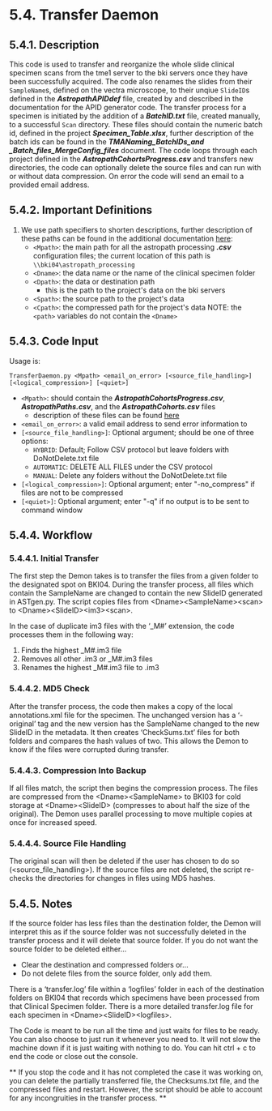 # 5.4. Transfer Daemon

## 5.4.1. Description
This code is used to transfer and reorganize the whole slide clinical specimen scans from the tme1 server to the bki servers once they have been successfully acquired. The code also renames the slides from their ```SampleName```s, defined on the vectra microscope, to their unqiue ```SlideID```s defined in the ***AstropathAPIDdef*** file, created by and described in the documentation for the APID generator code. The transfer process for a specimen is initiated by the addition of a ***BatchID.txt*** file, created manually, to a successful ```Scan``` directory. These files should contain the numeric batch id, defined in the project ***Specimen_Table.xlsx***, further description of the batch ids can be found in the ***TMANaming_BatchIDs_and _Batch_files_MergeConfig_files*** document. The code loops through each project defined in the ***AstropathCohortsProgress.csv*** and transfers new directories, the code can optionally delete the source files and can run with or without data compression. On error the code will send an email to a provided email address.

## 5.4.2. Important Definitions

1. We use path specifiers to shorten descriptions, further description of these paths can be found in the additional documentation [here](..\..\scans#422-path-definitions "Title"):
   - ```<Mpath>```: the main path for all the astropath processing ***.csv*** configuration files; the current location of this path is ```\\bki04\astropath_processing```
   - ```<Dname>```: the data name or the name of the clinical specimen folder
   - ```<Dpath>```: the data or destination path
      - this is the path to the project's data on the bki servers
   - ```<Spath>```: the source path to the project's data
   - ```<Cpath>```: the compressed path for the project's data
   NOTE: the ```<path>``` variables do not contain the ```<Dname>```

## 5.4.3. Code Input
Usage is:

```TransferDaemon.py <Mpath> <email_on_error> [<source_file_handling>] [<logical_compression>] [<quiet>]```

- ```<Mpath>```: should contain the ***AstropathCohortsProgress.csv***, ***AstropathPaths.csv***, and the ***AstropathCohorts.csv*** files
  - description of these files can be found [here](..\..\scans#441-astropath_processing-directory "Title")
- ```<email_on_error>```: a valid email address to send error information to
- ```[<source_file_handling>]```: Optional argument; should be one of three options:
  - ```HYBRID```: Default; Follow CSV protocol but leave folders with DoNotDelete.txt file
  - ```AUTOMATIC```: DELETE ALL FILES under the CSV protocol
  - ```MANUAL```: Delete any folders without the DoNotDelete.txt file
- ```[<logical_compression>]```: Optional argument; enter "-no_compress" if files are not to be compressed
- ```[<quiet>]```: Optional argument; enter "-q" if no output is to be sent to command window
  
## 5.4.4. Workflow
### 5.4.4.1. Initial Transfer
The first step the Demon takes is to transfer the files from a given folder to the designated spot on BKI04. During the transfer process, all files which contain the SampleName are changed to contain the new SlideID generated in ASTgen.py. The script copies files from <Spath>\<Dname>\<SampleName>\<scan> to <Dpath>\<Dname>\<SlideID>\<im3>\<scan>. 

In the case of duplicate im3 files with the ‘_M#’ extension, the code processes them in the following way:
  1.	Finds the highest <filename>_M#.im3 file
  2.	Removes all other <filename>.im3 or <filename>_M#.im3 files
  3.	Renames the highest <filename>_M#.im3 file to <filename>.im3

### 5.4.4.2. MD5 Check
After the transfer process, the code then makes a copy of the local annotations.xml file for the specimen. The unchanged version has a ‘-original’ tag and the new version has the SampleName changed to the new SlideID in the metadata. 
It then creates ‘CheckSums.txt’ files for both folders and compares the hash values of two. This allows the Demon to know if the files were corrupted during transfer.

### 5.4.4.3. Compression Into Backup
If all files match, the script then begins the compression process. The files are compressed from the <Spath>\<Dname>\<SampleName> to BKI03 for cold storage at <Cpath>\<Dname>\<SlideID> (compresses to about half the size of the original). The Demon uses parallel processing to move multiple copies at once for increased speed.

### 5.4.4.4. Source File Handling
The original scan will then be deleted if the user has chosen to do so (<source_file_handling>). If the source files are not deleted, the script re-checks the directories for changes in files using MD5 hashes.

## 5.4.5. Notes

If the source folder has less files than the destination folder, the Demon will interpret this as if the source folder was not successfully deleted in the transfer process and it will delete that source folder. If you do not want the source folder to be deleted either… 
- Clear the destination and compressed folders or… 
- Do not delete files from the source folder, only add them.

There is a ‘transfer.log’ file within a ‘logfiles’ folder in each of the destination folders on BKI04 that records which specimens have been processed from that Clinical Specimen folder. There is a more detailed transfer.log file for each specimen in <Dpath>\<Dname>\<SlideID>\<logfiles>.

The Code is meant to be run all the time and just waits for files to be ready. You can also choose to just run it whenever you need to. It will not slow the machine down if it is just waiting with nothing to do. You can hit ctrl + c to end the code or close out the console. 

** If you stop the code and it has not completed the case it was working on, you can delete the partially transferred file, the Checksums.txt file, and the compressed files and restart. However, the script should be able to account for any incongruities in the transfer process. **
